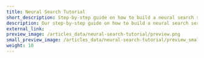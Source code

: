 ```yaml
---
title: Neural Search Tutorial
short_description: Step-by-step guide on how to build a neural search service.
description: Our step-by-step guide on how to build a neural search service with BERT + Qdrant + FastAPI.
external_link: 
preview_image: /articles_data/neural-search-tutorial/preview.png
small_preview_image: /articles_data/neural-search-tutorial/preview_small.png
weight: 10
---
```

